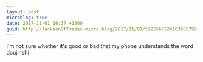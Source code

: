 ```yaml
---
layout: post
microblog: true
date: 2017-11-01 16:37 +1300
guid: http://JacksonOfTrades.micro.blog/2017/11/01/t925567524103585793.html
---
```

I'm not sure whether it's good or bad that my phone understands the word doujinshi
